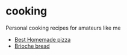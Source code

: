 # cooking
Personal cooking recipes for amateurs like me

- [Best Homemade pizza](pizza.md)
- [Brioche bread](brioche.md)